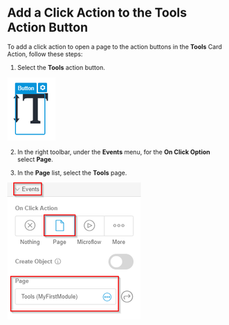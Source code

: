 # Add a Click Action to the Tools Action Button

To add a click action to open a page to the action buttons in the **Tools** Card Action, follow these steps:

1.   Select the **Tools** action button. 

   ![](1.png)

2.   In the right toolbar, under the **Events** menu, for the **On Click Option** select **Page**. 

3.   In the **Page** list, select the **Tools** page. 

   ![](2.png)


